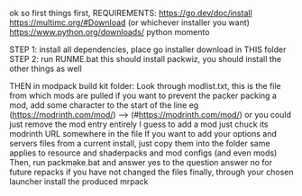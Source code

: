 ok so first things first, 
REQUIREMENTS: 
    https://go.dev/doc/install
    https://multimc.org/#Download (or whichever installer you want)
    https://www.python.org/downloads/ python momento

STEP 1: install all dependencies, place go installer download in THIS folder
STEP 2: run RUNME.bat
this should install packwiz, you should install the other things as well

THEN in modpack build kit folder:
    Look through modlist.txt, this is the file from which mods are pulled
        if you want to prevent the packer packing a mod, add some character to the start of the line
            eg (https://modrinth.com/mod/) --> (#https://modrinth.com/mod/)
            or you could just remove the mod entry entirely I guess
        to add a mod just chuck its modrinth URL somewhere in the file
    If you want to add your options and servers files from a current install, just copy them into the folder
        same applies to resource and shaderpacks and mod configs (and even mods)
    Then, run packmake.bat and answer yes to the question
        answer no for future repacks if you have not changed the files
    finally, through your chosen launcher install the produced mrpack 
